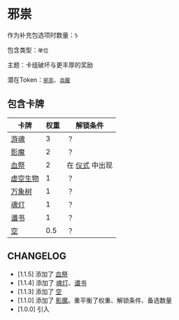 # 邪祟

作为补充包选项时数量：`5`

包含类型：`单位`

主题：卡组破坏与更丰厚的奖励

潜在Token：[`邪祟`](邪祟.md)、[`血腥`](血腥.md)

## 包含卡牌

卡牌 | 权重 | 解锁条件
--- | --- | ---
[游魂](../卡牌/游魂.md) | 3 | ？
[影魔](../卡牌/影魔.md) | 2 | ？
[血祭](../卡牌/血祭.md) | 2 | 在 [仪式](仪式.md) 中出现
[虚空生物](../卡牌/虚空生物.md) | 1 | ？
[万象树](../卡牌/万象树.md) | 1 | ？
[魂灯](../卡牌/魂灯.md) | 1 | ？
[谶书](../卡牌/谶书.md) | 1 | ？
[空](../卡牌/空.md) | 0.5 | ？

## CHANGELOG

- [1.1.5] 添加了 [血祭](../卡牌/血祭.md)
- [1.1.4] 添加了 [魂灯](../卡牌/魂灯.md)、[谶书](../卡牌/谶书.md)
- [1.1.3] 添加了 [空](../卡牌/空.md)
- [1.1.0] 添加了 [影魔](../卡牌/影魔.md)。重平衡了权重、解锁条件、备选数量
- [1.0.0] 引入
